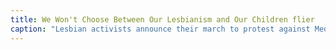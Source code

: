 ```yaml
---
title: We Won't Choose Between Our Lesbianism and Our Children flier 
caption: "Lesbian activists announce their march to protest against MediCal funding of abortions. The authors of the flier demand the right to choose when and if to have children. They also express a disdain for forced relations with men, stating that “Lesbians are exploding the myth that it is every woman’s natural role to take care of men for free.” Courtesy of the California Historical Society, San Francisco. An image is included on the flier, depicting a mother shrouded in shadow, her eyes closed, leaning against the sides of the wooden beams which separate her from her child. Her child’s arms are outstretched as if to reach her on the other side. Date estimate: 1978. Courtesy of The California Historical Society (CHS)."
---
```

